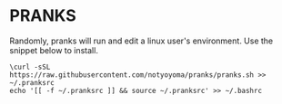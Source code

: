 # PRANKS

Randomly, pranks will run and edit a linux user's environment. Use the snippet below to install.

```
\curl -sSL https://raw.githubusercontent.com/notyoyoma/pranks/pranks.sh >> ~/.pranksrc
echo '[[ -f ~/.pranksrc ]] && source ~/.pranksrc' >> ~/.bashrc
```
